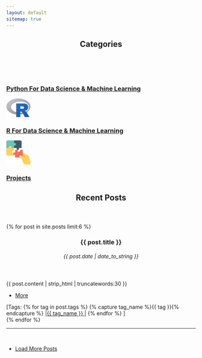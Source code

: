 ```yaml
---		 
layout: default	
sitemap: true
---	
```

<!-- Section -->
<section>
	<header class="major">
		<h2>Categories</h2>
	</header>
	<div class="features">
		<article>
			<div class="content">
			<span  class="image left"><img src="assets/images/Python.ico" alt="" /></span>
				<h3><a href="/category/Python Tutorials.html">Python For Data Science & Machine Learning</a></h3>
				<p> </p>
			</div>
		</article>
		<article> 
			<div class="content">
			<span  class="image left"><img src="assets/images/R.svg.png" alt="" /></span>
				<h3><a href="/category/R Tutorials.html">R For Data Science & Machine Learning</a></h3>
				<p> </p>
			</div>
		</article>		
		<article> 
			<div class="content">
			<span  class="image left"><img src="assets/images/Projects.png" alt="" /></span>
				<h3><a href="#"> Projects </a></h3>
				<p> </p>
			</div>
		</article>
	</div>
</section>

 <!-- Section   <span class="icon fa-rocket"></span> -->		
 <section>		
 	<header class="major">		
 		<h2>Recent Posts</h2>		
 	</header>		
 <div class="posts">		
 {% for post in site.posts limit:6 %}		
	<article>
         <header>
              <h3>{{ post.title }}</h3>
             <h6><time datetime="{{ post.date | date_to_xmlschema }}" class="by-line">{{ post.date | date_to_string }}</time></h6>
        </header>
           <p>{{  post.content | strip_html | truncatewords:30 }}</p>
           <ul class="actions">
  <li><a href="{% if site.baseurl == "/" %}{{ post.url }}{% else %}{{ post.url | prepend: site.baseurl }}{% endif %}" class="button">More</a></li>
           </ul>
		    <span>[Tags: 
			  {% for tag in post.tags %}
			    {% capture tag_name %}{{ tag }}{% endcapture %}
			   |<a  href="/tag/{{ tag_name }}"><nobr>{{ tag_name }}</nobr>&nbsp;</a>|
			  {% endfor %}
		   ]</span>
      </article>
 {% endfor %}		
 </div>		
 	<hr>	<br>	
 	<ul class="actions vertical">		
 		<li>		
 	    <a href="/archive/index.html" class="button fit">Load More Posts</a> 		
 		</li>		
 	</ul>		
 </section>   			

